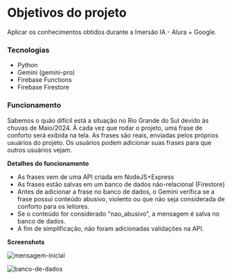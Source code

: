 # Objetivos do projeto

Aplicar os conhecimentos obtidos durante a Imersão IA - Alura + Google.

### Tecnologias

* Python
* Gemini (gemini-pro)
* Firebase Functions
* Firebase Firestore

### Funcionamento

Sabemos o quão difícil está a situação no Rio Grande do Sul devido às chuvas de Maio/2024.
À cada vez que rodar o projeto, uma frase de conforto será exibida na tela.
As frases são reais, enviadas pelos próprios usuários do projeto.
Os usuários podem adicionar suas frases para que outros usuários vejam.

**Detalhes do funcionamento**

* As frases vem de uma API criada em NodeJS+Express
* As frases estão salvas em um banco de dados não-relacional (Firestore)
* Antes de adicionar a frase no banco de dados, o Gemini verifica se a frase possui conteúdo abusivo, violento ou que não seja considerada de conforto para os leitores.
* Se o conteúdo for considerado "nao_abusivo", a mensagem é salva no banco de dados.
* A fim de simplificação, não foram adicionadas validações na API.

**Screenshots**

![mensagem-inicial](https://github.com/moreirapontocom/imersao-ia-alura-google/assets/2164366/194f5016-37e9-4050-a8e7-81afbcfd87ad)

![banco-de-dados](https://github.com/moreirapontocom/imersao-ia-alura-google/assets/2164366/f498e626-09c9-47c8-9b38-d443c396ea0d)
